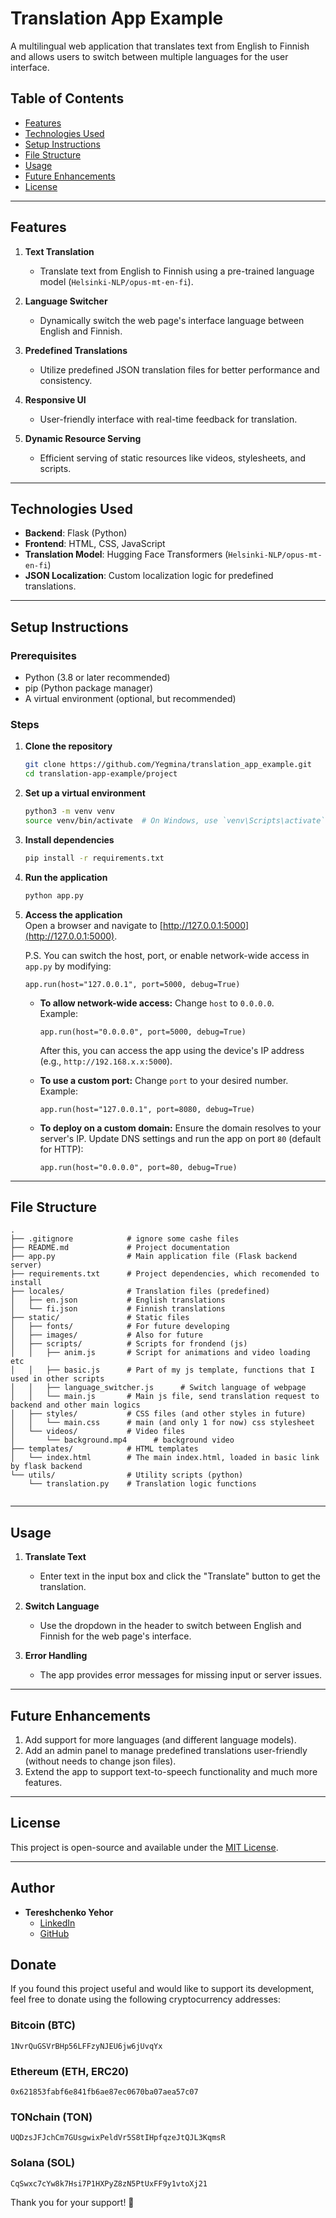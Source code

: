 
# Translation App Example

A multilingual web application that translates text from English to Finnish and allows users to switch between multiple languages for the user interface.

## Table of Contents

- [Features](#features)
- [Technologies Used](#technologies-used)
- [Setup Instructions](#setup-instructions)
- [File Structure](#file-structure)
- [Usage](#usage)
- [Future Enhancements](#future-enhancements)
- [License](#license)

---

## Features

1. **Text Translation**  
   - Translate text from English to Finnish using a pre-trained language model (`Helsinki-NLP/opus-mt-en-fi`).
   
2. **Language Switcher**  
   - Dynamically switch the web page's interface language between English and Finnish.

3. **Predefined Translations**  
   - Utilize predefined JSON translation files for better performance and consistency.

4. **Responsive UI**  
   - User-friendly interface with real-time feedback for translation.

5. **Dynamic Resource Serving**  
   - Efficient serving of static resources like videos, stylesheets, and scripts.

---

## Technologies Used

- **Backend**: Flask (Python)
- **Frontend**: HTML, CSS, JavaScript
- **Translation Model**: Hugging Face Transformers (`Helsinki-NLP/opus-mt-en-fi`)
- **JSON Localization**: Custom localization logic for predefined translations.

---

## Setup Instructions

### Prerequisites

- Python (3.8 or later recommended)
- pip (Python package manager)
- A virtual environment (optional, but recommended)

### Steps

1. **Clone the repository**
   ```bash
   git clone https://github.com/Yegmina/translation_app_example.git
   cd translation-app-example/project
   ```

2. **Set up a virtual environment**
   ```bash
   python3 -m venv venv
   source venv/bin/activate  # On Windows, use `venv\Scripts\activate`
   ```

3. **Install dependencies**
   ```bash
   pip install -r requirements.txt
   ```

4. **Run the application**
   ```bash
   python app.py
   ```

5. **Access the application**  
   Open a browser and navigate to [http://127.0.0.1:5000](http://127.0.0.1:5000).

   P.S. You can switch the host, port, or enable network-wide access in `app.py` by modifying:  
   ```
   app.run(host="127.0.0.1", port=5000, debug=True)
   ```  
   - **To allow network-wide access:** Change `host` to `0.0.0.0`.  
     Example:  
     ```
     app.run(host="0.0.0.0", port=5000, debug=True)
     ```  
     After this, you can access the app using the device's IP address (e.g., `http://192.168.x.x:5000`).  

   - **To use a custom port:** Change `port` to your desired number.  
     Example:  
     ```
     app.run(host="127.0.0.1", port=8080, debug=True)
     ```  

   - **To deploy on a custom domain:** Ensure the domain resolves to your server's IP. Update DNS settings and run the app on port `80` (default for HTTP):  
     ```
     app.run(host="0.0.0.0", port=80, debug=True)
     ```  
---

## File Structure

```
.
├── .gitignore            # ignore some cashe files
├── README.md             # Project documentation
├── app.py                # Main application file (Flask backend server)
├── requirements.txt      # Project dependencies, which recomended to install
├── locales/              # Translation files (predefined)
│   ├── en.json           # English translations
│   └── fi.json           # Finnish translations
├── static/               # Static files
│   ├── fonts/            # For future developing
│   ├── images/           # Also for future
│   ├── scripts/          # Scripts for frondend (js)
│   │   ├── anim.js       # Script for animations and video loading etc
│   │   ├── basic.js      # Part of my js template, functions that I used in other scripts
│   │   ├── language_switcher.js      # Switch language of webpage
│   │   └── main.js       # Main js file, send translation request to backend and other main logics
│   ├── styles/           # CSS files (and other styles in future)
│   │   └── main.css      # main (and only 1 for now) css stylesheet
│   └── videos/           # Video files
│       └── background.mp4      # background video
├── templates/            # HTML templates
│   └── index.html        # The main index.html, loaded in basic link by flask backend
└── utils/                # Utility scripts (python)
    └── translation.py    # Translation logic functions
  
```

---

## Usage

1. **Translate Text**
   - Enter text in the input box and click the "Translate" button to get the translation.

2. **Switch Language**
   - Use the dropdown in the header to switch between English and Finnish for the web page's interface.

3. **Error Handling**
   - The app provides error messages for missing input or server issues.

---

## Future Enhancements

1. Add support for more languages (and different language models).
2. Add an admin panel to manage predefined translations user-friendly (without needs to change json files).
3. Extend the app to support text-to-speech functionality and much more features.

---

## License

This project is open-source and available under the [MIT License](LICENSE).

---

## Author

- **Tereshchenko Yehor**
  - [LinkedIn](https://www.linkedin.com/in/yehor-tere/)
  - [GitHub](https://github.com/Yegmina)

## Donate

If you found this project useful and would like to support its development, feel free to donate using the following cryptocurrency addresses:

### Bitcoin (BTC)
`1NvrQuGSVrBHp56LFFzyNJEU6jw6jUvqYx`

### Ethereum (ETH, ERC20)
`0x621853fabf6e841fb6ae87ec0670ba07aea57c07`

### TONchain (TON)
`UQDzsJFJchCm7GUsgwixPeldVr5S8tIHpfqzeJtQJL3KqmsR`

### Solana (SOL)
`CqSwxc7cYw8k7Hsi7P1HXPyZ8zN5PtUxFF9y1vtoXj21`

Thank you for your support! 🚀

```

